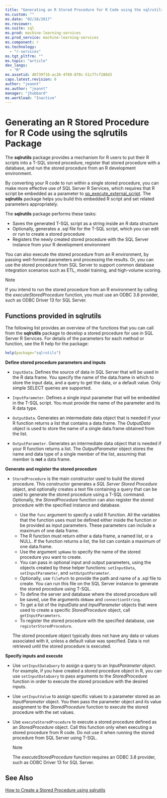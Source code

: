 ```yaml
---
title: "Generating an R Stored Procedure for R Code using the sqlrutils Package | Microsoft Docs"
ms.custom: ""
ms.date: "02/28/2017"
ms.reviewer: 
ms.suite: sql
ms.prod: machine-learning-services
ms.prod_service: machine-learning-services
ms.component: r
ms.technology: 
  - "r-services"
ms.tgt_pltfrm: ""
ms.topic: "article"
dev_langs: 
  - "R"
ms.assetid: d8739f16-ac26-4f69-870c-51c77cf286d3
caps.latest.revision: 8
author: "jeannt"
ms.author: "jeannt"
manager: "jhubbard"
ms.workload: "Inactive"
---
```

# Generating an R Stored Procedure for R Code using the sqlrutils Package
The **sqlrutils** package provides a mechanism for R users to put their R scripts into a T-SQL stored procedure, register that stored procedure with a database, and run the stored procedure from an R development environment. 

By converting your R code to run within a single stored procedure, you can make more effective use of SQL Server R Services, which requires that R script be embedded as a parameter to [sp_execute_external_script](../../relational-databases/system-stored-procedures/sp-execute-external-script-transact-sql.md). The **sqlrutils** package helps you build this embedded R script and set related parameters appropriately.

The **sqlrutils** package performs these tasks:

- Saves the generated T-SQL script as a string inside an R data structure
- Optionally, generates a .sql file for the T-SQL script, which you can edit or run to create a stored procedure
- Registers the newly created stored procedure with the SQL Server instance from your R development environment

You can also execute the stored procedure from an R environment, by passing well-formed parameters and processing the results. Or, you can use the stored procedure from SQL Server to support common database integration scenarios such as ETL, model training, and high-volume scoring.

  > [!NOTE]
  > If you intend to run the stored procedure from an R environment by calling the *executeStoredProcedure* function, you must use an ODBC 3.8 provider, such as ODBC Driver 13 for SQL Server.  
  
## Functions provided in sqlrutils

The following list provides an overview of the functions that you can call from the **sqlrutils** package to develop a stored procedure for use in SQL Server R Services. For details of the parameters for each method or function, see the R help for the package:

```R
help(package="sqlrutils") 
```

**Define stored procedure parameters and inputs**

- `InputData`. Defines the source of data in SQL Server that will be used in the R data frame. You specify the name of the data.frame in which to store the input data, and a query to get the data, or a default value. Only simple SELECT queries are supported.

- `InputParameter`. Defines a single input parameter that will be embedded in the T-SQL script. You must provide the name of the parameter and its R data type.

- `OutputData`. Generates an intermediate data object that is needed if your R function returns a list that contains a data.frame. 
   The *OutputData* object is used to store the name of a single data.frame obtained from the list. 

- `OutputParameter`. Generates an intermediate data object that is needed if your R function returns a list. The *OutputParameter* object stores the name and data type of a single member of the list, assuming that member is **not** a data frame. 


**Generate and register the stored procedure**


- `StoredProcedure` is the main constructor used to build the stored procedure.  This constructor generates a *SQL Server Stored Procedure* object, and optionally creates a text file containing a query that can be used to generate the stored procedure using a T-SQL command. Optionally, the *StoredProcedure* function can also register the stored procedure with the specified instance and database.

   + Use the `func` argument to specify a valid R function. All the variables that the function uses must be defined either inside the function or be provided as input parameters. These parameters can include a maximum of one data frame.
   + The R function must return either a data frame, a named list, or a NULL. If the function returns a list, the list can contain a maximum of one data.frame.
   + Use the argument `spName` to specify the name of the stored procedure you want to create.
   + You can pass in optional input and output parameters, using the objects created by these helper functions: `setInputData`, `setInputParameter`, and `setOutputParameter`.
   +  Optionally, use `filePath` to provide the path and name of a .sql file to create. You can run this file on the SQL Server instance to generate the stored procedure using T-SQL.
   + To define the server and database where the stored procedure will be saved, use the arguments `dbName` and  `connectionString`.
   + To get a list of the *InputData* and *InputParameter* objects that were used to create a specific *StoredProcedure* object, call `getInputParameters`. 
   + To register the stored procedure with the specified database, use `registerStoredProcedure`.

   The stored procedure object typically does not have any data or values associated with it, unless a default value was specified. Data is not retrieved until the stored procedure is executed. 


**Specify inputs and execute**

- Use `setInputDataQuery` to assign a query to an *InputParameter* object. For example, if you have created a stored procedure object in R, you can use `setInputDataQuery` to pass arguments to the *StoredProcedure* function in order to execute the stored procedure with the desired inputs.

- Use `setInputValue` to assign specific values to a parameter stored as an *InputParameter* object. You then pass the parameter object and its value assignment to the *StoredProcedure* function to execute the stored procedure with the set values.

- Use `executeStoredProcedure` to execute a stored procedure defined as an *StoredProcedure* object. Call this function only when executing a stored procedure from R code. Do not use it when running the stored procedure from SQL Server using T-SQL.

  > [!NOTE]
  > The *executeStoredProcedure* function requires an ODBC 3.8 provider, such as ODBC Driver 13 for SQL Server.  
  
  



## See Also
[How to Create a Stored Procedure using sqlrutils](../../advanced-analytics/r-services/how-to-create-a-stored-procedure-using-sqlrutils.md)

